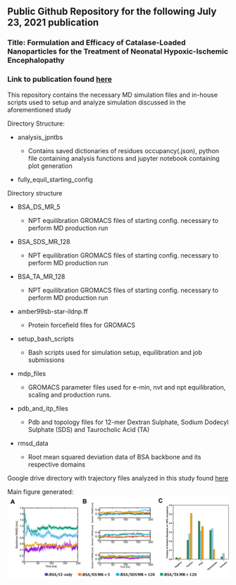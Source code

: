 ## Public Github Repository for the following July 23, 2021 publication
### Title: Formulation and Efficacy of Catalase-Loaded Nanoparticles for the Treatment of Neonatal Hypoxic-Ischemic Encephalopathy
### Link to publication found [here](https://www.mdpi.com/1999-4923/13/8/1131)

This repository contains the necessary MD simulation files and in-house scripts used to setup and analyze simulation discussed in the aforementioned study

Directory Structure:

* analysis_jpntbs

  - Contains saved dictionaries of residues occupancy(.json), python file containing analysis functions and jupyter notebook containing plot generation

* fully_equil_starting_config

Directory structure

  * BSA_DS_MR_5

    - NPT equilibration GROMACS files of starting config. necessary to perform MD production run 
   
  * BSA_SDS_MR_128

    - NPT equilibration GROMACS files of starting config. necessary to perform MD production run
   
  * BSA_TA_MR_128
   
    - NPT equilibration GROMACS files of starting config. necessary to perform MD production run
   
  * amber99sb-star-ildnp.ff
   
    - Protein forcefield files for GROMACS

  * setup_bash_scripts

    - Bash scripts used for simulation setup, equilibration and job submissions 

* mdp_files

  - GROMACS parameter files used for e-min, nvt and npt equilibration, scaling and production runs. 

* pdb_and_itp_files

  - Pdb and topology files for 12-mer Dextran Sulphate, Sodium Dodecyl Sulphate (SDS) and Taurocholic Acid (TA) 

* rmsd_data 

  - Root mean squared deviation data of BSA backbone and its respective domains 


Google drive directory with trajectory files analyzed in this study found [here](https://drive.google.com/drive/folders/1abH51stjlG8bNIKShnhV1s_4hlJH9Xai?usp=sharing) 

Main figure generated:
![alt text](fig2_hipt2.png)
 
